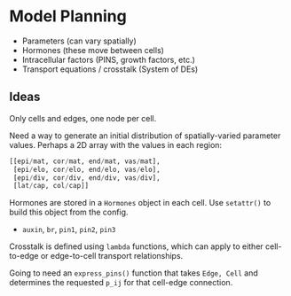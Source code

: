 # Model Planning

- Parameters (can vary spatially)
- Hormones (these move between cells)
- Intracellular factors (PINS, growth factors, etc.)
- Transport equations / crosstalk (System of DEs)

## Ideas

Only cells and edges, one node per cell.

Need a way to generate an initial distribution of spatially-varied parameter values. Perhaps a 2D array with the values in each region:

```python
[[epi/mat, cor/mat, end/mat, vas/mat],
 [epi/elo, cor/elo, end/elo, vas/elo],
 [epi/div, cor/div, end/div, vas/div],
 [lat/cap, col/cap]]
```

Hormones are stored in a `Hormones` object in each cell. Use `setattr()` to build this object from the config.
- `auxin`, `br`, `pin1`, `pin2`, `pin3`

Crosstalk is defined using `lambda` functions, which can apply to either cell-to-edge or edge-to-cell transport relationships.

Going to need an `express_pins()` function that takes `Edge, Cell` and determines the requested `p_ij` for that cell-edge connection.
